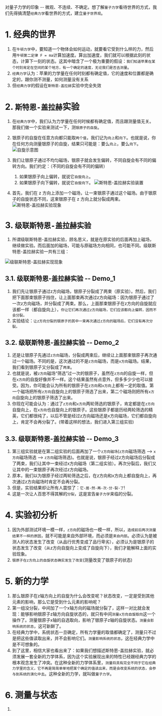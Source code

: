 <!--
 * @Descripttion: 
 * @version: 
 * @Author: sch
 * @Date: 2022-04-17 20:14:26
 * @LastEditors: Please set LastEditors
 * @LastEditTime: 2022-04-29 11:54:24
-->
对量子力学的印象 -- 微观、不连续、不确定。想了解`量子力学`看待世界的方式，我们先得搞清楚`经典力学`看世界的方式，建立`量子世界观`。

# 1. 经典的世界
1. 在`牛顿力学`中，要知道一个物体会如何运动，就要看它受到什么样的力，然后用`牛顿第二定律 F = ma`计算加速度。算出加速度，我们就可以根据此刻的状态，计算下一刻的状态。这其中暗含了一个极为重要的假设：`我们知道苹果在某个时刻肯定在空间的某个地方，有一个确定的速度，无论我们是否去测量`。
2. `经典力学`认为：苹果的力学量在任何时刻都有确定值，它的速度和位置都是确定的，跟你测不测量，如何测量没有关系
3. 但`经典力学`的假设在`斯特恩-盖拉赫`实验中完全失效

# 2. `斯特恩-盖拉赫`实验
1. 在`经典力学`中，我们认为力学量在任何时候都有确定值，而且跟测量值无关。那我们做一个实验来测试一下，测`银原子的自旋`。
2. 银原子的自旋在任意方向都只能取`两个值`，我们记为`向上`和`向下`。也就是说，你在任何方向测量银原子的自旋，结果只可能是：要么`向上`，要么`向下`。
![自旋示意图](./pics/图1.jpeg)

3. 我们让银原子通过不均匀磁场，银原子就会发生偏转，不同自旋会有不同的偏转方向。我们约定：（不同的自旋会有不同的偏转）
   1. 如果银原子向上偏转，就说它`自旋向上`。
   2. 如果银原子向下偏转，就说它`自旋向下`。
![斯特恩-盖拉赫实验装置](./pics/图2.jpeg)

4. 首先，我们在 z 方向上添加一个磁场，让一束银原子通过这个磁场。由于银原子的自旋状态不同，这束银原子在 z 方向上就分裂成两束。
![斯特恩-盖拉赫实验现象](./pics/图3.jpeg)

# 3. `级联斯特恩-盖拉赫实验`
1. 所谓级联斯特恩-盖拉赫实验，顾名思义，就是在原实验的后面再加上磁场，继续做实验。而后面加的磁场，可能与原磁场方向相同，也可能不同。级联斯特恩-盖拉赫实验一共有三组：

![级联斯特恩-盖拉赫实现现象](./pics/图4.jpeg)

## 3.1. 级联斯特恩-盖拉赫实验 -- Demo_1
1. 我们先让银原子通过z方向磁场，银原子分裂成了两束（原实验）。然后，我们把下面那束银原子挡住，让上面那束再次通过z方向磁场：因为银原子通过了一次z方向磁场，并分裂成了两束。那么，上面那束银原子在z方向的自旋就应该都一样（都自旋向上），`你让它们再次通过z方向磁场，它们应该都向上偏转，因而不会分裂。`
2. 实验结论：`让z方向分裂的银原子的其中一束再次通过z方向的磁场后，它们没有再次分裂。`

## 3.2. 级联斯特恩-盖拉赫实验 -- Demo_2
1. 还是让银原子先通过`z方向`磁场，分裂成两束后，继续让上面那束银原子再次通过一个磁场。不同的是，这次通过的不是`z方向`磁场，而是`x方向`磁场。结果，我们看到银原子又分裂成了`两束`。
2. 也就是说，被`z方向`磁场“筛选”过一次的银原子，虽然在`z方向`的自旋一样，但在`x方向`的自旋好像并不一样。这个结果虽然有点意外，但多多少少也可以接受。因为，你可能会认为所有的银原子在`z方向`和`x方向`上都有一定的取值。第一个磁场把所有`z方向`自旋向上的银原子筛选了出来，第二个磁场则把所有`x方向`自旋向上的银原子筛选了出来。
3. 你现在可能会认为：通过了`z方向`和`x方向`两轮筛选的银原子，肯定都是在`z方向`自旋向上，在`x方向`也自旋向上的银原子。这些银原子都是历经两轮筛选的精英，它们都很纯了，以后不管是经过z方向磁场还是x方向磁场，它们都自旋向上，肯定不会再分裂了。(带着这样的想法，我们进入第三组实验)

## 3.3. 级联斯特恩-盖拉赫实验 -- Demo_3
1. 第三组实验就是在第二组实验的后面再加了一个`z方向磁场`(`z方向`磁场筛选 --> `x方向`磁场筛选 --> `z方向`磁场筛选)。也就是说，银原子经过z方向磁场后分裂成了两束，我们让其中一束经过x方向磁场（第二组实验）。再次分裂后，我们又让其中的一束银原子再次经过z方向磁场。
2. 原本，我们以为银原子经过两轮筛选之后，在z方向和x方向上都自旋向上，再次通过z方向磁场时肯定不会再分裂。
3. 但是，实验结果却让所有人震惊了：`它-居-然-再-次-分-裂-了`!
4. 这是一次让人百思不得其解的`分裂`，这是宣告`量子力学`来临的分裂。

# 4. 实验初分析
1. 因为外部测试环境一模一样，`z方向`的磁场也一模一样，所以，`造成前后两次测量结果不一样的原因`，就不可能是来自外部环境，而必须是`来自内部`。必须认为是被测人的状态发生了改变（从品行优秀变成了品行卑劣），必须认为是银原子的状态发生了改变（从z方向自旋向上变成了自旋向下），我们才能解释上面的实验现象。
2. `银原子在z方向上的自旋状态确实发生了改变`(测量改变了银原子的状态)

# 5. 新的力学
1. 那么银原子在z轴方向上的自旋为什么会改变呢？状态改变，一定是受到其他元素的影响，那么它是受到什么元素的影响呢？
2. 第一组没分裂，中间加了一个x轴方向的磁场就分裂了，这样一对比就会发现：能够影响银原子z轴方向自旋状态的，就只有中间`测量x方向自旋取向`这一个操作了。测量银原子x轴的自选取向，影响了银原子z轴的自旋状态。`测量会影响系统的状态`，这可新鲜了。
3. 在经典力学中，系统状态一旦确定，所有力学量的取值都确定了，测量只不过是把这些值读取出来，并不会影响它们。`测量影响系统的状态`，这在经典力学中是不可想象的。
4. 到了这里，相信大家也看出来了：如果我们想描述斯特恩-盖拉赫实验，就必须发展一套全新的力学体系，因为这个实验展现出来的特性已经跟经典力学的根本观念发生了冲突。在这种全新的力学体系里，`测量将具有完全不同于它在经典力学里的含义，它不再是简简单单地把某个确定的值读出来，而是会改变系统的状态，会参与到系统的演化中去`。这种全新的力学，就叫做`量子力学`。


# 6. 测量与状态
1. 